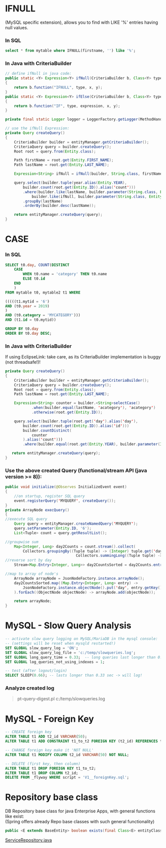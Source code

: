 # IFNULL
(MySQL specific extension), allows you to find with LIKE '%' entries having null values.

### In SQL
```sql
select * from mytable where IFNULL(firstname, '') like '%';
```
### In Java with CriteriaBuilder
```java
// define ifNull in java code:
public static <Y> Expression<Y> ifNull(CriteriaBuilder b, Class<Y> type, Expression<Y> x, Expression<Y> y)
{
    return b.function("IFNULL", type, x, y);
}
public static <Y> Expression<Y> ifElse(CriteriaBuilder b, Class<Y> type, Expression<?> exp , Expression<Y> x, Expression<Y> y)
{
    return b.function("IF", type, expression, x, y);
}

private final static Logger logger = LoggerFactory.getLogger(MethodHandles.lookup().lookupClass());

// use the ifNull Expression:
private Query createQuery()
{
    CriteriaBuilder builder = entityManager.getCriteriaBuilder();
    CriteriaQuery query = builder.createQuery();
    Root root = query.from(Entity.class);

    Path firstName = root.get(Entity.FIRST_NAME);
    Path lastName = root.get(Entity.LAST_NAME);

    Expression<String> ifNull = ifNull(builder, String.class, firstName, builder.literal(""));

    query.select(builder.tuple(year.alias(Entity.YEAR),
        builder.count(root.get(Entity.ID)).alias('count')))
        .where(builder.like(lastName, builder.parameter(String.class, Entity.LAST_NAME)),
            builder.like(ifNull, builder.parameter(String.class, Entity.FIRST_NAME)))
        .groupBy(lastName)
        .orderBy(builder.desc(lastName));

    return entityManager.createQuery(query);
}
```
# CASE
### In SQL
```sql
SELECT t0.day, COUNT(DISTINCT
    CASE
        WHEN t0.name = 'category' THEN t0.name
        ELSE t0.id
    END
    )
FROM mytable t0, mytable2 t1 WHERE

(((((t1.mytid = '6')
AND (t0.year = 2019)
)
AND (t0.category = 'MYCATEGORY')))
AND (t1.id = t0.mytid))

GROUP BY t0.day
ORDER BY t0.day DESC;
```
### In Java with CriteriaBuilder
If using EclipseLink: take care, as its CriteriaBuilder implementation is buggy (not threadsafe!)!
```java
private Query createQuery()
{
    CriteriaBuilder builder = entityManager.getCriteriaBuilder();
    CriteriaQuery query = builder.createQuery();
    Root root = query.from(Entity.class);
    Path lastName = root.get(Entity.LAST_NAME);

    Expression<String> counter = builder.<String>selectCase()
            .when(builder.equal(lastName, 'acategory'), 'acategory')
            .otherwise(root.get(Entity.ID));

    query.select(builder.tuple(root.get('day').alias('day'),
        builder.count(root.get(Entity.ID)).alias('id')))
        builder.countDistinct(
            counter
        ).alias('count')))
        .where(builder.equal(root.get(Entity.YEAR), builder.parameter(Integer.class, Entity.YEAR)));

   return entityManager.createQuery(query);
}
```
### Use the above created Query (functional/stream API (java version >= 8)):
```java
public void initialize(@Observes InitializeEvent event)
{
    //on startup, register SQL query
    event.registerQuery('MYQUERY', createQuery());
}
private ArrayNode execQuery()
{
//execute SQL query
    Query query = entityManager.createNamedQuery('MYQUERY');
    query.setParameter(Entity.ID, '6');
    List<Tuple> count = query.getResultList();

//groupwise sum
    Map<Integer, Long> day2Counts = count.stream().collect(
        Collectors.groupingBy((Tuple tuple) -> (Integer) tuple.get('day'),
                                Collectors.summingLong((Tuple tuple) -> (Long) tuple.get('count'))));
//reverse sort by day
    Stream<Map.Entry<Integer, Long>> day2CountsSorted = day2Counts.entrySet().stream().sorted(Map.Entry.comparingByKey(Comparator.reverseOrder()));

//map to array of node's
    ArrayNode arrayNode = JsonNodeFactory.instance.arrayNode();
    day2CountsSorted.map((Map.Entry<Integer, Long> entry) ->
        JsonNodeFactory.instance.objectNode().put('day', entry.getKey()).put('count', entry.getValue())
    ).forEach((ObjectNode objectNode) -> arrayNode.add(objectNode));

    return arrayNode;
}
```
# MySQL - Slow Query Analysis
```sql
-- activate slow query logging on MySQL/MariaDB in the mysql console:
-- (settings will be reset when mysqld restarted!)
SET GLOBAL slow_query_log = 'ON';
SET GLOBAL slow_query_log_file = 'c:/temp/slowqueries.log';
SET GLOBAL long_query_time = 0.33;	-- long queries last longer than 0.33 sec
SET GLOBAL log_queries_not_using_indexes = 1;

-- test (after logout/login)
SELECT SLEEP(0.66); -- lasts longer than 0.33 sec -> will log!
```
### Analyze created log
> pt-query-digest.pl c:/temp/slowqueries.log

# MySQL - Foreign Key
```sql
-- CREATE foreign key
ALTER TABLE t1 ADD t2_id VARCHAR(50);
ALTER TABLE t1 ADD CONSTRAINT t1_to_t2 FOREIGN KEY (t2_id) REFERENCES t2 (id);

-- CHANGE foreign key make it 'NOT NULL'
ALTER TABLE t1 MODIFY COLUMN t2_id VARCHAR(50) NOT NULL;

-- DELETE (first key, then column)
ALTER TABLE t1 DROP FOREIGN KEY t1_to_t2;
ALTER TABLE t1 DROP COLUMN t2_id;
DELETE FROM _flyway WHERE script = 'V1__foreignKey.sql';
```

# Repository base class
DB Repository base class for java Enterprise Apps, with general functions like exist:<br>
(Spring offers already Repo base classes with such general functionality)
```java
public <E extends BaseEntity> boolean exists(final Class<E> entityClass, final String id) {
```
[ServiceRepository.java](ServiceRepository.java)
